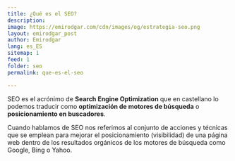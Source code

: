 ```yaml
---
title: ¿Qué es el SEO?
description: 
image: https://emirodgar.com/cdn/images/og/estrategia-seo.png
layout: emirodgar_post
author: Emirodgar
lang: es_ES
sitemap: 1
feed: 1
folder: seo
permalink: que-es-el-seo

--- 
```


SEO es el acrónimo de **Search Engine Optimization** que en castellano lo podemos traducir como **optimización de motores de búsqueda** o **posicionamiento en buscadores**.

Cuando hablamos de SEO nos referimos al conjunto de acciones y técnicas que se emplean para mejorar el posicionamiento (visibilidad) de una página web dentro de los resultados orgánicos de los motores de búsqueda como Google, Bing o Yahoo.
<!--stackedit_data:
eyJoaXN0b3J5IjpbLTEzNjEyMTQ0NzFdfQ==
-->